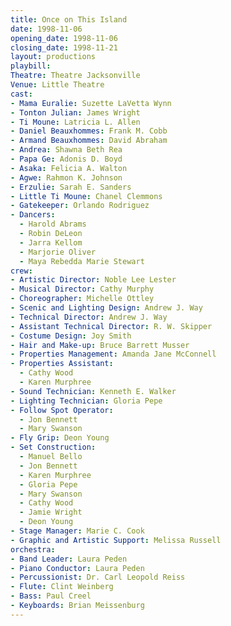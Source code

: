 ```yaml
---
title: Once on This Island
date: 1998-11-06
opening_date: 1998-11-06
closing_date: 1998-11-21
layout: productions
playbill:
Theatre: Theatre Jacksonville
Venue: Little Theatre
cast:
- Mama Euralie: Suzette LaVetta Wynn
- Tonton Julian: James Wright
- Ti Moune: Latricia L. Allen
- Daniel Beauxhommes: Frank M. Cobb
- Armand Beauxhommes: David Abraham
- Andrea: Shawna Beth Rea
- Papa Ge: Adonis D. Boyd
- Asaka: Felicia A. Walton
- Agwe: Rahmon K. Johnson
- Erzulie: Sarah E. Sanders
- Little Ti Moune: Chanel Clemmons
- Gatekeeper: Orlando Rodriguez
- Dancers:
  - Harold Abrams
  - Robin DeLeon
  - Jarra Kellom
  - Marjorie Oliver
  - Maya Rebedda Marie Stewart
crew:
- Artistic Director: Noble Lee Lester
- Musical Director: Cathy Murphy
- Choreographer: Michelle Ottley
- Scenic and Lighting Design: Andrew J. Way
- Technical Director: Andrew J. Way
- Assistant Technical Director: R. W. Skipper
- Costume Design: Joy Smith
- Hair and Make-up: Bruce Barrett Musser
- Properties Management: Amanda Jane McConnell
- Properties Assistant:
  - Cathy Wood
  - Karen Murphree
- Sound Technician: Kenneth E. Walker
- Lighting Technician: Gloria Pepe
- Follow Spot Operator:
  - Jon Bennett
  - Mary Swanson
- Fly Grip: Deon Young
- Set Construction:
  - Manuel Bello
  - Jon Bennett
  - Karen Murphree
  - Gloria Pepe
  - Mary Swanson
  - Cathy Wood
  - Jamie Wright
  - Deon Young
- Stage Manager: Marie C. Cook
- Graphic and Artistic Support: Melissa Russell
orchestra:
- Band Leader: Laura Peden
- Piano Conductor: Laura Peden
- Percussionist: Dr. Carl Leopold Reiss
- Flute: Clint Weinberg
- Bass: Paul Creel
- Keyboards: Brian Meissenburg
---
```


